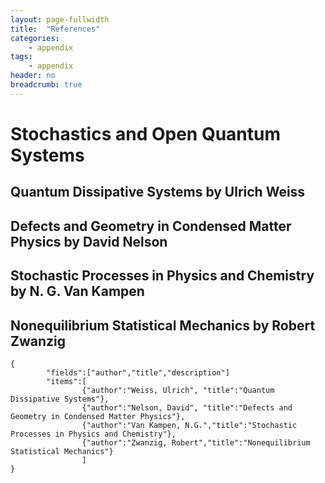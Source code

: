 ```yaml
---
layout: page-fullwidth
title:  "References"
categories:
    - appendix
tags:
    - appendix
header: no
breadcrumb: true
---
```

<!-- <div class="row">
<div class="medium-4 medium-push-8 columns" markdown="1">
<div class="panel radius" markdown="1">
**Table of Contents**
{: #toc }
*  TOC
{:toc}
</div>
</div>/.medium-4.columns -->



# Stochastics and Open Quantum Systems

## Quantum Dissipative Systems by Ulrich Weiss

## Defects and Geometry in Condensed Matter Physics by David Nelson

## Stochastic Processes in Physics and Chemistry by N. G. Van Kampen

## Nonequilibrium Statistical Mechanics by Robert Zwanzig

```json:table
{
        "fields":["author","title","description"]
        "items":[
                {"author":"Weiss, Ulrich", "title":"Quantum Dissipative Systems"},
                {"author":"Nelson, David", "title":"Defects and Geometry in Condensed Matter Physics"},
                {"author":"Van Kampen, N.G.","title":"Stochastic Processes in Physics and Chemistry"},
                {"author":"Zwanzig, Robert","title":"Nonequilibrium Statistical Mechanics"}
                ]
}
```